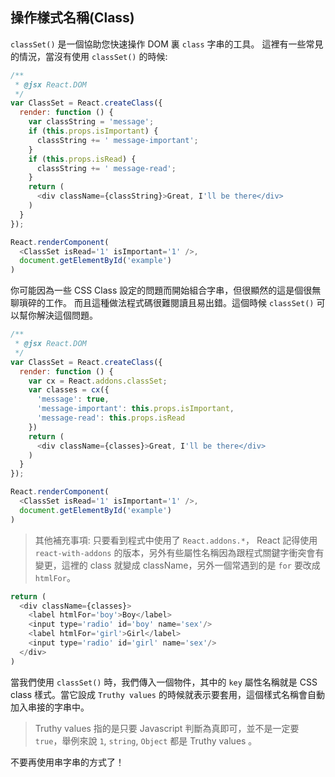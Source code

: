 ## 操作樣式名稱(Class)
`classSet()` 是一個協助您快速操作 DOM 裏 `class` 字串的工具。
這裡有一些常見的情況，當沒有使用 `classSet()` 的時候:

```js
/**
 * @jsx React.DOM
 */
var ClassSet = React.createClass({
  render: function () {
    var classString = 'message';
    if (this.props.isImportant) {
      classString += ' message-important';
    }
    if (this.props.isRead) {
      classString += ' message-read';
    }
    return (
      <div className={classString}>Great, I'll be there</div>
    )
  }
});

React.renderComponent(
  <ClassSet isRead='1' isImportant='1' />,
  document.getElementById('example')
)

```
你可能因為一些 CSS Class 設定的問題而開始組合字串，但很顯然的這是個很無聊瑣碎的工作。
而且這種做法程式碼很難閱讀且易出錯。這個時候 `classSet()` 可以幫你解決這個問題。

```js
/**
 * @jsx React.DOM
 */
var ClassSet = React.createClass({
  render: function () {
    var cx = React.addons.classSet;
    var classes = cx({
      'message': true,
      'message-important': this.props.isImportant,
      'message-read': this.props.isRead
    })
    return (
      <div className={classes}>Great, I'll be there</div>
    )
  }
});

React.renderComponent(
  <ClassSet isRead='1' isImportant='1' />,
  document.getElementById('example')
)
```
> 其他補充事項:
> 只要看到程式中使用了 `React.addons.*`， React 記得使用 `react-with-addons` 的版本，另外有些屬性名稱因為跟程式關鍵字衝突會有變更，這裡的 class 就變成 className，另外一個常遇到的是 `for` 要改成 `htmlFor`。


```js
return (
  <div className={classes}>
    <label htmlFor='boy'>Boy</label>
    <input type='radio' id='boy' name='sex'/>
    <label htmlFor='girl'>Girl</label>
    <input type='radio' id='girl' name='sex'/>
  </div>
)
```

當我們使用 `classSet()` 時，我們傳入一個物件，其中的 `key` 屬性名稱就是 CSS class 樣式。當它設成 `Truthy values` 的時候就表示要套用，這個樣式名稱會自動加入串接的字串中。

> Truthy values 指的是只要 Javascript 判斷為真即可，並不是一定要 `true`，舉例來說 `1`, `string`, `Object` 都是 Truthy values 。

不要再使用串字串的方式了！
